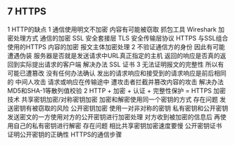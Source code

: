 ## 7 HTTPS
1 HTTP的缺点
	1 通信使用明文不加密 内容有可能被窃取
		抓包工具 Wireshark
		加密处理方式
			通信的加密 SSL 安全套接层 TLS 安全传输层协议 HTTPS 与SSL组合使用的HTTPS
			内容的加密 报文主体加密处理
	2 不验证通信方的身份 因此有可能遭遇伪装
		服务器是否就是发送请求中URL真正指定的主机 返回的响应是否真的返回到实际提出请求的客户端
		解决办法 SSL 证书
	3 无法证明报文的完整性  所以有可能已遭篡改
		没有任何办法确认 发出的请求响应和接受到的请求响应是前后相同的
		中间人攻击 请求或响应在传输途中 遭攻击者拦截并篡改内容的攻击
		解决办法 MD5和SHA-1等散列值校验
2 HTTP + 加密 + 认证 + 完整性保护 = HTTPS
	加密技术
		共享密钥加密/对称密钥加密 加密和解密使用同一个密钥的方式
			存在问题 发送密钥有被窃取的风险
		公开密钥加密 使用一对非对称的密钥 私有密钥和公开密钥 发送密文的一方使用对方的公开密钥进行加密处理 对方收到被加密的信息后 再使用自己的私有密钥进行解密
			存在问题 相比共享密钥加密速度要慢
		公开密钥证书 证明公开密钥的正确性
	HTTPS的通信步骤
	